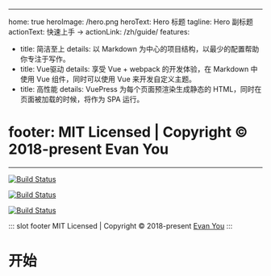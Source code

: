 <!--
 * @Description: 
 * @Author:  
 * @Date: 2023-04-18 08:36:26
 * @LastEditTime: 2023-04-19 18:29:38
 * @LastEditors:  
-->
---
home: true
heroImage: /hero.png
heroText: Hero 标题
tagline: Hero 副标题
actionText: 快速上手 →
actionLink: /zh/guide/
features:
- title: 简洁至上
  details: 以 Markdown 为中心的项目结构，以最少的配置帮助你专注于写作。
- title: Vue驱动
  details: 享受 Vue + webpack 的开发体验，在 Markdown 中使用 Vue 组件，同时可以使用 Vue 来开发自定义主题。
- title: 高性能
  details: VuePress 为每个页面预渲染生成静态的 HTML，同时在页面被加载的时候，将作为 SPA 运行。
# footer: MIT Licensed | Copyright © 2018-present Evan You
---


[![Build Status](https://img.shields.io/badge/github-vuepress-green?logo=appveyor)](https://github.com/wyf195075595/docs)

[![Build Status](https://img.shields.io/badge/-fork-lightgrey?logo=github)](https://github.com/wyf195075595/docs)

[![Build Status](https://img.shields.io/badge/vuepress-1.9.9-yellowgreen?logo=github)](https://github.com/wyf195075595/docs)


::: slot footer
MIT Licensed | Copyright © 2018-present [Evan You](https://github.com/yyx990803)
:::

# 开始  